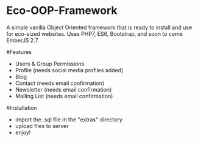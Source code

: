 # Eco-OOP-Framework
A simple vanilla Object Oriented framework that is ready to install and use for eco-sized websites. Uses PHP7, ES6, Bootstrap, and soon to come EmberJS 2.7.

#Features
- Users & Group Permissions
- Profile (needs social media profiles added)
- Blog
- Contact (needs email confirmation)
- Newsletter (needs email confirmation)
- Mailing List (needs email confirmation)

#Installation
- import the .sql file in the "extras" directory.
- upload files to server
- enjoy!
